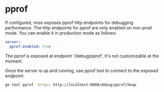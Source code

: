# pprof

If configured, miso exposes pprof http endpoints for debugging performance. The http endpoints for pprof are only enabled on non-prod mode. You can enable it in production mode as follows:

```yaml
server:
  pprof.enabled: true
```

The pprof is exposed at endpoint '/debug/pprof', it's not customizable at the moment.

Once the server is up and running, use pprof tool to connect to the exposed endpoint:

```sh
go tool pprof -http=: http://localhost:8080/debug/pprof/heap
```